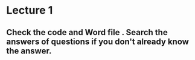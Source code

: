 # Lecture 1 

## Check the code and Word file . Search the answers of questions if you don't already know the answer.